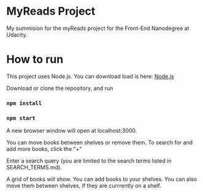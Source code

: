 # MyReads Project

My summision for the myReads project for the Front-End Nanodegree at Udacity.

# How to run 

This project uses Node.js. You can download load is here: [Node.js](https://nodejs.org)

Download or clone the repository, and run 
### `npm install`
### `npm start`

A new browser window will open at localhost:3000.

You can move books between shelves or remove them.
To search for and add more books, click the "+"

Enter a search query (you are limited to the search terms listed in SEARCH_TERMS.md).

A grid of books will show. You can add books to your shelves. You can also move them between shelves, if they are currrently on a shelf.


